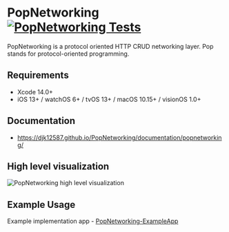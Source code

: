 # PopNetworking [![PopNetworking Tests](https://github.com/djk12587/PopNetworking/actions/workflows/PopNetworking-Tests.yml/badge.svg)](https://github.com/djk12587/PopNetworking/actions/workflows/PopNetworking-Tests.yml)

PopNetworking is a protocol oriented HTTP CRUD networking layer. Pop stands for protocol-oriented programming.

## Requirements
- Xcode 14.0+
- iOS 13+ / watchOS 6+ / tvOS 13+ / macOS 10.15+ / visionOS 1.0+

## Documentation
- https://djk12587.github.io/PopNetworking/documentation/popnetworking/

## High level visualization
<picture>
  <source media="(prefers-color-scheme: dark)" srcset="https://djk12587.github.io/PopNetworking/images/PopNetworking/popnetworking_diagram~dark.svg">
  <source media="(prefers-color-scheme: light)" srcset="https://djk12587.github.io/PopNetworking/images/PopNetworking/popnetworking_diagram.svg">
  <img alt="PopNetworking high level visualization" src="https://djk12587.github.io/PopNetworking/images/PopNetworking/popnetworking_diagram.svg">
</picture>

## Example Usage
Example implementation app - [PopNetworking-ExampleApp](https://github.com/djk12587/PopNetworking-ExampleApp)
